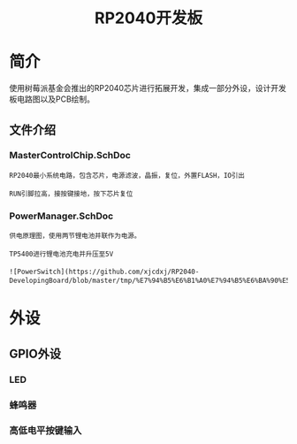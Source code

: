 # <center>RP2040开发板</center>
# 简介
使用树莓派基金会推出的RP2040芯片进行拓展开发，集成一部分外设，设计开发板电路图以及PCB绘制。
## 文件介绍
### MasterControlChip.SchDoc

    RP2040最小系统电路，包含芯片，电源滤波，晶振，复位，外置FLASH，IO引出
    
    RUN引脚拉高，接按键接地，按下芯片复位  

### PowerManager.SchDoc
    供电原理图，使用两节锂电池并联作为电源。
    
    TP5400进行锂电池充电并升压至5V
    
    ![PowerSwitch](https://github.com/xjcdxj/RP2040-DevelopingBoard/blob/master/tmp/%E7%94%B5%E6%B1%A0%E7%94%B5%E6%BA%90%E5%88%87%E6%8D%A2%E7%94%B5%E8%B7%AF.png)
# 外设
## GPIO外设
### LED
### 蜂鸣器
### 高低电平按键输入
